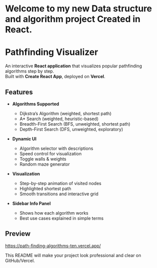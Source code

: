 # Welcome to my new Data structure and algorithm project Created in React.
# Pathfinding Visualizer

An interactive **React application** that visualizes popular pathfinding algorithms step by step.  
Built with **Create React App**, deployed on **Vercel**.  

## Features
- **Algorithms Supported**  
  - Dijkstra’s Algorithm (weighted, shortest path)  
  - A* Search (weighted, heuristic-based)  
  - Breadth-First Search (BFS, unweighted, shortest path)  
  - Depth-First Search (DFS, unweighted, exploratory)  

- **Dynamic UI**
  - Algorithm selector with descriptions  
  - Speed control for visualization  
  - Toggle walls & weights  
  - Random maze generator  

- **Visualization**
  - Step-by-step animation of visited nodes  
  - Highlighted shortest path  
  - Smooth transitions and interactive grid  

- **Sidebar Info Panel**
  - Shows how each algorithm works  
  - Best use cases explained in simple terms  


## Preview
https://path-finding-algorithms-ten.vercel.app/



This README will make your project look professional and clear on GitHub/Vercel.
